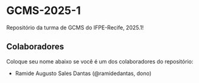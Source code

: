 # GCMS-2025-1
Repositório da turma de GCMS do IFPE-Recife, 2025.1!

## Colaboradores
Coloque seu nome abaixo se você é um dos colaboradores do repositório:
* Ramide Augusto Sales Dantas (@ramidedantas, dono)

